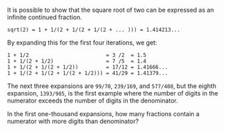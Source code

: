 It is possible to show that the square root of two can be expressed as an infinite continued fraction.

~~~
sqrt(2) = 1 + 1/(2 + 1/(2 + 1/(2 + ... ))) = 1.414213...
~~~

By expanding this for the first four iterations, we get:

~~~
1 + 1/2                         = 3 /2  = 1.5
1 + 1/(2 + 1/2)                 = 7 /5  = 1.4
1 + 1/(2 + 1/(2 + 1/2))         = 17/12 = 1.41666...
1 + 1/(2 + 1/(2 + 1/(2 + 1/2))) = 41/29 = 1.41379...
~~~

The next three expansions are `99/70`, `239/169`, and `577/408`, but the eighth expansion, `1393/985`, is the first example where the number of digits in the numerator exceeds the number of digits in the denominator.

In the first one-thousand expansions, how many fractions contain a numerator with more digits than denominator?
